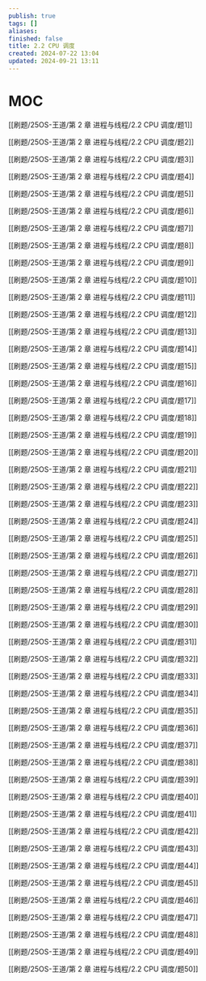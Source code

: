 ```yaml
---
publish: true
tags: []
aliases: 
finished: false
title: 2.2 CPU 调度
created: 2024-07-22 13:04
updated: 2024-09-21 13:11
---
```

# MOC

[[刷题/25OS-王道/第 2 章 进程与线程/2.2 CPU 调度/题1]]

[[刷题/25OS-王道/第 2 章 进程与线程/2.2 CPU 调度/题2]]

[[刷题/25OS-王道/第 2 章 进程与线程/2.2 CPU 调度/题3]]

[[刷题/25OS-王道/第 2 章 进程与线程/2.2 CPU 调度/题4]]

[[刷题/25OS-王道/第 2 章 进程与线程/2.2 CPU 调度/题5]]

[[刷题/25OS-王道/第 2 章 进程与线程/2.2 CPU 调度/题6]]

[[刷题/25OS-王道/第 2 章 进程与线程/2.2 CPU 调度/题7]]

[[刷题/25OS-王道/第 2 章 进程与线程/2.2 CPU 调度/题8]]

[[刷题/25OS-王道/第 2 章 进程与线程/2.2 CPU 调度/题9]]

[[刷题/25OS-王道/第 2 章 进程与线程/2.2 CPU 调度/题10]]

[[刷题/25OS-王道/第 2 章 进程与线程/2.2 CPU 调度/题11]]

[[刷题/25OS-王道/第 2 章 进程与线程/2.2 CPU 调度/题12]]

[[刷题/25OS-王道/第 2 章 进程与线程/2.2 CPU 调度/题13]]

[[刷题/25OS-王道/第 2 章 进程与线程/2.2 CPU 调度/题14]]

[[刷题/25OS-王道/第 2 章 进程与线程/2.2 CPU 调度/题15]]

[[刷题/25OS-王道/第 2 章 进程与线程/2.2 CPU 调度/题16]]

[[刷题/25OS-王道/第 2 章 进程与线程/2.2 CPU 调度/题17]]

[[刷题/25OS-王道/第 2 章 进程与线程/2.2 CPU 调度/题18]]

[[刷题/25OS-王道/第 2 章 进程与线程/2.2 CPU 调度/题19]]

[[刷题/25OS-王道/第 2 章 进程与线程/2.2 CPU 调度/题20]]

[[刷题/25OS-王道/第 2 章 进程与线程/2.2 CPU 调度/题21]]

[[刷题/25OS-王道/第 2 章 进程与线程/2.2 CPU 调度/题22]]

[[刷题/25OS-王道/第 2 章 进程与线程/2.2 CPU 调度/题23]]

[[刷题/25OS-王道/第 2 章 进程与线程/2.2 CPU 调度/题24]]

[[刷题/25OS-王道/第 2 章 进程与线程/2.2 CPU 调度/题25]]

[[刷题/25OS-王道/第 2 章 进程与线程/2.2 CPU 调度/题26]]

[[刷题/25OS-王道/第 2 章 进程与线程/2.2 CPU 调度/题27]]

[[刷题/25OS-王道/第 2 章 进程与线程/2.2 CPU 调度/题28]]

[[刷题/25OS-王道/第 2 章 进程与线程/2.2 CPU 调度/题29]]

[[刷题/25OS-王道/第 2 章 进程与线程/2.2 CPU 调度/题30]]

[[刷题/25OS-王道/第 2 章 进程与线程/2.2 CPU 调度/题31]]

[[刷题/25OS-王道/第 2 章 进程与线程/2.2 CPU 调度/题32]]

[[刷题/25OS-王道/第 2 章 进程与线程/2.2 CPU 调度/题33]]

[[刷题/25OS-王道/第 2 章 进程与线程/2.2 CPU 调度/题34]]

[[刷题/25OS-王道/第 2 章 进程与线程/2.2 CPU 调度/题35]]

[[刷题/25OS-王道/第 2 章 进程与线程/2.2 CPU 调度/题36]]

[[刷题/25OS-王道/第 2 章 进程与线程/2.2 CPU 调度/题37]]

[[刷题/25OS-王道/第 2 章 进程与线程/2.2 CPU 调度/题38]]

[[刷题/25OS-王道/第 2 章 进程与线程/2.2 CPU 调度/题39]]

[[刷题/25OS-王道/第 2 章 进程与线程/2.2 CPU 调度/题40]]

[[刷题/25OS-王道/第 2 章 进程与线程/2.2 CPU 调度/题41]]

[[刷题/25OS-王道/第 2 章 进程与线程/2.2 CPU 调度/题42]]

[[刷题/25OS-王道/第 2 章 进程与线程/2.2 CPU 调度/题43]]

[[刷题/25OS-王道/第 2 章 进程与线程/2.2 CPU 调度/题44]]

[[刷题/25OS-王道/第 2 章 进程与线程/2.2 CPU 调度/题45]]

[[刷题/25OS-王道/第 2 章 进程与线程/2.2 CPU 调度/题46]]

[[刷题/25OS-王道/第 2 章 进程与线程/2.2 CPU 调度/题47]]

[[刷题/25OS-王道/第 2 章 进程与线程/2.2 CPU 调度/题48]]

[[刷题/25OS-王道/第 2 章 进程与线程/2.2 CPU 调度/题49]]

[[刷题/25OS-王道/第 2 章 进程与线程/2.2 CPU 调度/题50]]